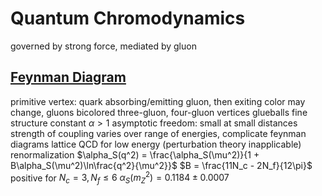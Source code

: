 # Quantum Chromodynamics
governed by strong force, mediated by gluon
## [Feynman Diagram](feynman-diagram.md)
primitive vertex: quark absorbing/emitting gluon, then exiting
	color may change, gluons bicolored
	three-gluon, four-gluon vertices
		glueballs
fine structure constant $\alpha > 1$
	asymptotic freedom: small at small distances
		strength of coupling varies over range of energies, complicate feynman diagrams
	lattice QCD for low energy (perturbation theory inapplicable)
	renormalization
		$\alpha_S(q^2) = \frac{\alpha_S(\mu^2)}{1 + B\alpha_S(\mu^2)\ln\frac{q^2}{\mu^2}}$
			$B = \frac{11N_c - 2N_f}{12\pi}$ positive for $N_c = 3, N_f \leq 6$
		$\alpha_S(m_Z^2) = 0.1184 \pm 0.0007$